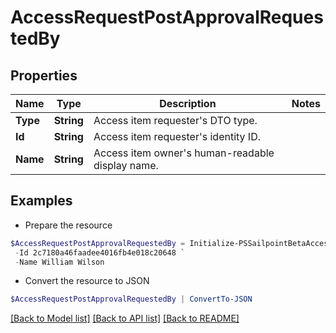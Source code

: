 # AccessRequestPostApprovalRequestedBy
## Properties

Name | Type | Description | Notes
------------ | ------------- | ------------- | -------------
**Type** | **String** | Access item requester&#39;s DTO type. | 
**Id** | **String** | Access item requester&#39;s identity ID. | 
**Name** | **String** | Access item owner&#39;s human-readable display name. | 

## Examples

- Prepare the resource
```powershell
$AccessRequestPostApprovalRequestedBy = Initialize-PSSailpointBetaAccessRequestPostApprovalRequestedBy  -Type IDENTITY `
 -Id 2c7180a46faadee4016fb4e018c20648 `
 -Name William Wilson
```

- Convert the resource to JSON
```powershell
$AccessRequestPostApprovalRequestedBy | ConvertTo-JSON
```

[[Back to Model list]](../README.md#documentation-for-models) [[Back to API list]](../README.md#documentation-for-api-endpoints) [[Back to README]](../README.md)

